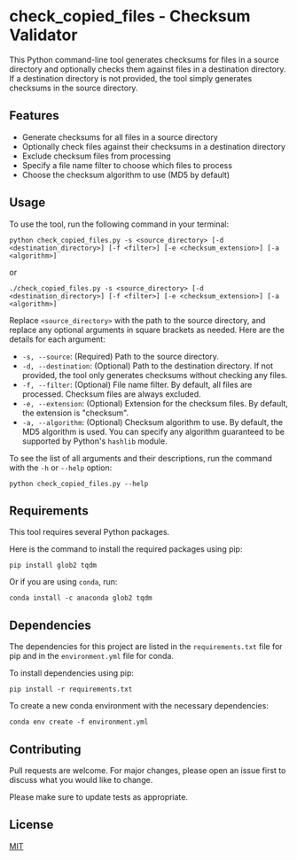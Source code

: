 # check_copied_files - Checksum Validator

This Python command-line tool generates checksums for files in a source directory and optionally checks them against files in a destination directory. If a destination directory is not provided, the tool simply generates checksums in the source directory.

## Features

- Generate checksums for all files in a source directory
- Optionally check files against their checksums in a destination directory
- Exclude checksum files from processing
- Specify a file name filter to choose which files to process
- Choose the checksum algorithm to use (MD5 by default)

## Usage

To use the tool, run the following command in your terminal:

```
python check_copied_files.py -s <source_directory> [-d <destination_directory>] [-f <filter>] [-e <checksum_extension>] [-a <algorithm>]
```

or

```
./check_copied_files.py -s <source_directory> [-d <destination_directory>] [-f <filter>] [-e <checksum_extension>] [-a <algorithm>]
```

Replace `<source_directory>` with the path to the source directory, and replace any optional arguments in square brackets as needed. Here are the details for each argument:

- `-s, --source`: (Required) Path to the source directory.
- `-d, --destination`: (Optional) Path to the destination directory. If not provided, the tool only generates checksums without checking any files.
- `-f, --filter`: (Optional) File name filter. By default, all files are processed. Checksum files are always excluded.
- `-e, --extension`: (Optional) Extension for the checksum files. By default, the extension is "checksum".
- `-a, --algorithm`: (Optional) Checksum algorithm to use. By default, the MD5 algorithm is used. You can specify any algorithm guaranteed to be supported by Python's `hashlib` module.

To see the list of all arguments and their descriptions, run the command with the `-h` or `--help` option:

```
python check_copied_files.py --help
```

## Requirements

This tool requires several Python packages. 

Here is the command to install the required packages using pip:

```
pip install glob2 tqdm
```

Or if you are using `conda`, run:

```
conda install -c anaconda glob2 tqdm
```

## Dependencies

The dependencies for this project are listed in the `requirements.txt` file for pip and in the `environment.yml` file for conda.

To install dependencies using pip:

```
pip install -r requirements.txt
```

To create a new conda environment with the necessary dependencies:

```
conda env create -f environment.yml
```

## Contributing

Pull requests are welcome. For major changes, please open an issue first to discuss what you would like to change.

Please make sure to update tests as appropriate.

## License

[MIT](https://choosealicense.com/licenses/mit/)